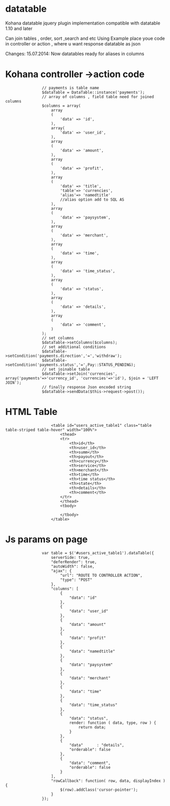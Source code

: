 datatable
=========

Kohana datatable jquery plugin implementation compatible with datatable 1.10 and later

Can join tables , order, sort ,search and etc
Using Example place youe code in controller or action , where u want response datatable as json

Changes:
15.07.2014: Now datatables ready for aliases in columns

Kohana controller ->action code
=========	

    				// payments is table name 
	                $dataTable = DataTable::instance('payments');
	                // array of columns , field table need for joined columns
	                $columns = array(
	                    array
	                    (
	                        'data' => 'id',
	                    ),
	                    array(
	                        'data' => 'user_id',
	                    ),
	                    array
	                    (
	                        'data' => 'amount',
	                    ),
	                    array
	                    (
	                        'data' => 'profit',
	                    ),
	                    array
	                    (
	                        'data' => 'title',
	                        'table'=> 'currencies',
	                        'alias'=> 'namedtitle'
	                        //alias option add to SQL AS 
	                    ),
	                    array
	                    (
	                        'data' => 'paysystem',
	                    ),
	                    array
	                    (
	                        'data' => 'merchant',
	                    ),
	                    array
	                    (
	                        'data' => 'time',
	                    ),
	                    array
	                    (
	                        'data' => 'time_status',
	                    ),
	                    array
	                    (
	                        'data' => 'status',
	                    ),
	                    array
	                    (
	                        'data' => 'details',
	                    ),
	                    array
	                    (
	                        'data' => 'comment',
	                    )
	                );
	                // set columns
	                $dataTable->setColumns($columns);
	                // set additional conditions
	                $dataTable->setCondition('payments.direction','=','withdraw');
	                $dataTable->setCondition('payments.status','=',Pay::STATUS_PENDING);
	                // set joinable table
	                $dataTable->setJoin('currencies', array('payments'=>'currency_id', 'currencies'=>'id'), $join = 'LEFT JOIN');
	                // finally response Json encoded string
	                $dataTable->sendData($this->request->post());
                
HTML Table
=========	
                        <table id="users_active_table1" class="table table-striped table-hover" width="100%">
                            <thead>
                            <tr>
                                <th>id</th>
                                <th>user_id</th>
                                <th>summ</th>
                                <th>payout</th>
                                <th>currency</th>
                                <th>service</th>
                                <th>merchant</th>
                                <th>time</th>
                                <th>time status</th>
                                <th>state</th>
                                <th>details</th>
                                <th>comment</th>
                            </tr>
                            </thead>
                            <tbody>

                            </tbody>
                        </table>	
                        
Js params on page
=========	                        
                    var table = $('#users_active_table1').dataTable({
			            serverSide: true,
			            "deferRender": true,
			            "autoWidth": false,
			            "ajax": {
			                "url": "ROUTE TO CONTROLLER ACTION",
			                "type": "POST"
			            },
			            "columns": [
			                {
			                    "data": "id"
			                },
			                {
			                    "data": "user_id"
			                },
			                {
			                    "data": "amount"
			                },
			                {
			                    "data": "profit"
			                },
			                {
			                    "data": "namedtitle"
			                },
			                {
			                    "data": "paysystem"
			                },
			                {
			                    "data": "merchant"
			                },
			                {
			                    "data": "time"
			                },
			                {
			                    "data": "time_status"
			                },
			                {
			                    "data": "status",
			                    render: function ( data, type, row ) {
			                        return data;
			                    }
			                },
			                {
			                    "data"      : "details",
			                    "orderable": false
			                },
			                {
			                    "data": "comment",
			                    "orderable": false
			                }
			            ],
			            "rowCallback": function( row, data, displayIndex ) {
			                $(row).addClass('cursor-pointer');
			            }
			        });
			
